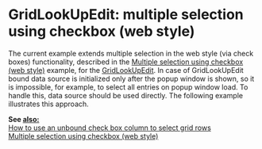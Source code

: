 # GridLookUpEdit: multiple selection using checkbox (web style)


<p>The current example extends multiple selection in the web style (via check boxes) functionality, described in the <a href="https://www.devexpress.com/Support/Center/p/E1271">Multiple selection using checkbox (web style)</a> example, for the <a href="http://documentation.devexpress.com/#WindowsForms/clsDevExpressXtraEditorsGridLookUpEdittopic"><u>GridLookUpEdit</u></a>. In case of GridLookUpEdit bound data source is initialized only after the popup window is shown, so it is impossible, for example, to select all entries on popup window load. To handle this, data source should be used directly. The following example illustrates this approach.</p><p><strong>See </strong><strong><u>also:</u></strong><br />
<a href="https://www.devexpress.com/Support/Center/p/E990">How to use an unbound check box column to select grid rows</a><br />
<a href="https://www.devexpress.com/Support/Center/p/E1271">Multiple selection using checkbox (web style)</a></p>

<br/>


